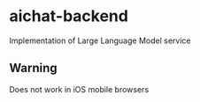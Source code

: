 # aichat-backend

Implementation of Large Language Model service

## Warning

Does not work in iOS mobile browsers
